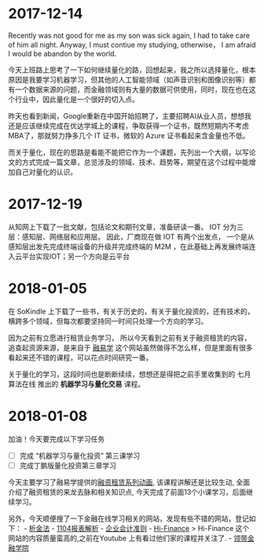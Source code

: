 # 2017-12-14
Recently was not good for me as my son was sick again, I had to take care of him all night.
Anyway, I must contiue my studying, otherwise， I am afraid I would be abandon by the world.

今天上班路上思考了一下如何继续量化的路，回想起来，我之所以选择量化，根本原因是我要学习机器学习，但其他的人工智能领域（如声音识别和图像识别等）都有一个数据来源的问题，而金融领域则有大量的数据可供使用，同时，现在也在这个行业中，因此量化是一个很好的切入点。

昨天也看到新闻，Google重新在中国开始招聘了，主要招聘AI从业人员，想想我还是应该继续完成在优达学城上的课程，争取获得一个证书，既然短期内不考虑MBA了，那就努力挣多几个 IT 证书，微软的 Azure 证书看起来含金量也不低。

而关于量化，现在的思路是看能不能把它作为一个课题，先列出一个大纲，以写论文的方式完成一篇文章，总览涉及的领域、技术、趋势等，期望在这个过程中能增加自己对量化的认识。
  
# 2017-12-19
从知网上下载了一批文献，包括论文和期刊文章，准备研读一番。
IOT 分为三层：感知层、网络层和应用层。 因此，厂商现在做 IOT 有两个出发点， 一个是从感知层出发先完成终端设备的升级并完成终端的 M2M ，在此基础上再发展终端连入云平台实现IOT；另一个方向是云平台
  
  
# 2018-01-05
在 SoKindle 上下载了一些书，有关于历史的，有关于量化投资的，还有技术的，横跨多个领域，但每次都要坚持同一时间只处理一个方向的学习。

因为之前有立愿进行租赁业务学习， 所以今天看到之前有关于融资租赁的内容， 追查起资源来源，是来自于 [融易学](http://www.ryx365.com/default.html) 这个网站虽然做得不怎么样，但是里面有很多看起来还不错的课程，可以花点时间研究一番。

关于量化的学习，这段时间也是断断续续，想想还是得把之前手里收集到的 七月算法在线 推出的 **机器学习与量化交易** 课程。

# 2018-01-08
加油！今天要完成以下学习任务

- [ ] 完成 “机器学习与量化投资” 第三课学习
- [ ] 完成丁鹏版量化投资第三章学习

今天主要学习了融易学提供的[融资租赁系列动画](http://www.ryx365.com/online_2300.html), 该课程讲解还是比较生动, 全面介绍了融资租赁的来龙去脉和相关知识点, 今天完成了前面13个小课学习，后面继续学习。

另外，今天顺便搜了一下金融在线学习相关的网站，发现有些不错的网站，登记如下：
    - [析金法](http://www.xijinfa.com)
    - [1104报表解析](https://mp.weixin.qq.com/s/Uex3GCW-vNli8cg7C4gGYw)
    - [企业会计准则](http://www.easyfinance.com.cn/Finance/html/Feature/2014New-Accounting.htm?icn=2014NewAccounting&icp=index-right3)
    - [Hi-Finance](http://web.hi-finance.com.cn/)
      > Hi-Finance 这个网站的内容质量蛮高的,之前在Youtube 上有看过他们家的课程并关注了.
    - [领带金融学院](http://www.ilingdai.com)